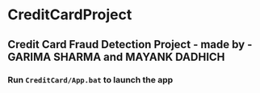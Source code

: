 # CreditCardProject
## Credit Card Fraud Detection Project - made by - GARIMA SHARMA and MAYANK DADHICH 

### Run `CreditCard/App.bat` to launch the app
